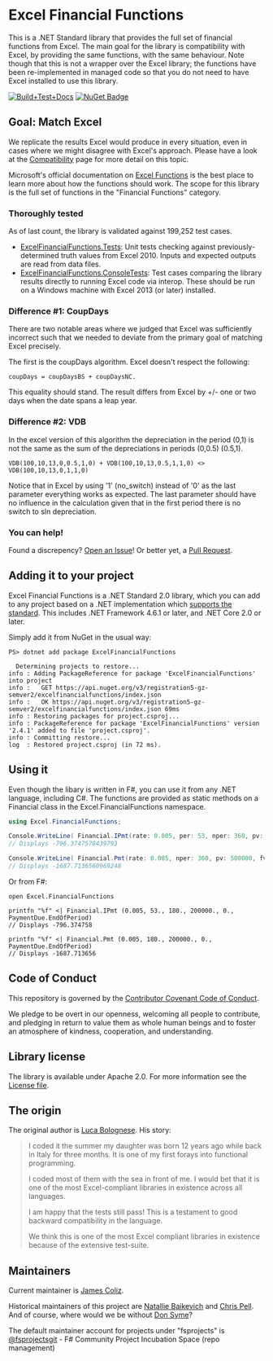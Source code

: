 # Excel Financial Functions

This is a .NET Standard library that provides the full set of financial functions from Excel. The main goal for the library is compatibility with Excel, by providing the same functions, with the same behaviour. Note though that this is not a wrapper over the Excel library; the functions have been re-implemented in managed code so that you do not need to have Excel installed to use this library.

[![Build+Test+Docs](https://github.com/fsprojects/ExcelFinancialFunctions/actions/workflows/push-master.yml/badge.svg)](https://github.com/fsprojects/ExcelFinancialFunctions/actions/workflows/push-master.yml)
[![NuGet Badge](https://img.shields.io/nuget/v/ExcelFinancialFunctions.svg?style=flat)](https://www.nuget.org/packages/ExcelFinancialFunctions/)

## Goal: Match Excel 

We replicate the results Excel would produce in every situation,
even in cases where we might disagree with Excel\'s approach. Please have a look at the [Compatibility](http://fsprojects.github.io/ExcelFinancialFunctions/compatibility.html) page for more detail on this topic.

Microsoft\'s official documentation on [Excel Functions](https://support.microsoft.com/en-us/office/excel-functions-by-category-5f91f4e9-7b42-46d2-9bd1-63f26a86c0eb) is the best place to learn more about how the functions should work. The scope for this library is the full set of functions in the "Financial Functions" category.

### Thoroughly tested

As of last count, the library is validated against 199,252 test cases.

* [ExcelFinancialFunctions.Tests](./tests/ExcelFinancialFunctions.Tests): Unit tests checking against previously-determined truth values from Excel 2010. Inputs and expected outputs are read from data files.
* [ExcelFinancialFunctions.ConsoleTests](./tests/ExcelFinancialFunctions.ConsoleTests): Test cases comparing the library results directly to running Excel code via interop. These should be run on a Windows machine with Excel 2013 (or later) installed.  

### Difference #1: CoupDays

There are two notable areas where we judged that Excel was sufficiently incorrect
such that we needed to deviate from the primary goal of matching Excel precisely.

The first is the coupDays algorithm. Excel doesn't respect the following:

```
coupDays = coupDaysBS + coupDaysNC.
```

This equality should stand. The result differs from Excel by +/- one or two days when the date spans a leap year.

### Difference #2: VDB

In the excel version of this algorithm the depreciation in the period (0,1) is not the same as 
the sum of the depreciations in periods (0,0.5) (0.5,1).

```
VDB(100,10,13,0,0.5,1,0) + VDB(100,10,13,0.5,1,1,0) <> VDB(100,10,13,0,1,1,0)
```    

Notice that in Excel by using '1' (no_switch) instead of '0' as the last parameter everything works as expected.  The last parameter should have no influence in the calculation given that in the first period there is no switch to sln depreciation.

### You can help!

Found a discrepency? [Open an Issue](https://github.com/fsprojects/ExcelFinancialFunctions/issues)! Or better yet, a [Pull Request](https://github.com/fsprojects/ExcelFinancialFunctions/pulls).

## Adding it to your project

Excel Financial Functions is a .NET Standard 2.0 library, which you can add to any project
based on a .NET implementation which [supports the standard](https://docs.microsoft.com/en-us/dotnet/standard/net-standard). This includes .NET Framework 4.6.1 or later, and .NET Core 2.0 or later.

Simply add it from NuGet in the usual way:

```
PS> dotnet add package ExcelFinancialFunctions

  Determining projects to restore...
info : Adding PackageReference for package 'ExcelFinancialFunctions' into project 
info :   GET https://api.nuget.org/v3/registration5-gz-semver2/excelfinancialfunctions/index.json
info :   OK https://api.nuget.org/v3/registration5-gz-semver2/excelfinancialfunctions/index.json 69ms
info : Restoring packages for project.csproj...
info : PackageReference for package 'ExcelFinancialFunctions' version '2.4.1' added to file 'project.csproj'.
info : Committing restore...
log  : Restored project.csproj (in 72 ms).
```

## Using it

Even though the libary is written in F#, you can use it from any .NET language, including C#. The functions are provided as static methods on a Financial class in the Excel.FinancialFunctions namespace.

``` c#
using Excel.FinancialFunctions;

Console.WriteLine( Financial.IPmt(rate: 0.005, per: 53, nper: 360, pv: 500000, fv: 0, typ: PaymentDue.EndOfPeriod) );
// Displays -796.3747578439793

Console.WriteLine( Financial.Pmt(rate: 0.005, nper: 360, pv: 500000, fv: 0, typ: PaymentDue.EndOfPeriod) );
// Displays -1687.7136560969248
```

Or from F#:

```F#
open Excel.FinancialFunctions

printfn "%f" <| Financial.IPmt (0.005, 53., 180., 200000., 0., PaymentDue.EndOfPeriod) 
// Displays -796.374758

printfn "%f" <| Financial.Pmt (0.005, 180., 200000., 0., PaymentDue.EndOfPeriod) 
// Displays -1687.713656
```

## Code of Conduct

This repository is governed by the [Contributor Covenant Code of Conduct](https://www.contributor-covenant.org/).

We pledge to be overt in our openness, welcoming all people to contribute, and pledging in return to value them as whole human beings and to foster an atmosphere of kindness, cooperation, and understanding.

## Library license

The library is available under Apache 2.0. For more information see the [License file](./LICENSE.txt).

## The origin

The original author is [Luca Bolognese](https://github.com/lucabol). His story:

> I coded it the summer my daughter was born 12 years ago while back in Italy for three months. It is one of my first forays into functional programming.
> 
> I coded most of them with the sea in front of me. I would bet that it is one of the most Excel-compliant libraries in existence across all languages.
> 
> I am happy that the tests still pass! This is a testament to good backward compatibility in the language.
> 
> We think this is one of the most Excel compliant libraries in existence because of the extensive test-suite.

## Maintainers

Current maintainer is [James Coliz](https://github.com/jcoliz).

Historical maintainers of this project are [Natallie Baikevich](https://github.com/luajalla) and [Chris Pell](https://github.com/jcoliz). And of course, where would we be without [Don Syme](https://github.com/dsyme)?

The default maintainer account for projects under "fsprojects" is [@fsprojectsgit](https://github.com/fsprojectsgit) - F# Community Project Incubation Space (repo management)
